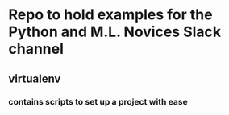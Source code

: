 # Repo to hold examples for the Python and M.L. Novices Slack channel

## virtualenv
### contains scripts to set up a project with ease
